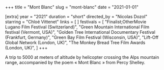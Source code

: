+++
title = "Mont Blanc"
slug = "mont-blanc"
date = "2021-01-01"

[extra]
year = "2021"
duration = "short"
directed_by = "Nicolas Dozol"
starring = "Chloé Vittenet"
links = [
]
festivals = [
    "Finalist;OtherMovie Lugano Film Festival (Switzerland)",
    "Green Mountain International Film festival (Vermont, USA)",
    "Golden Tree International Documentary Festival (Frankfurt, Germany)",
    "Green Bay Film Festival (Wisconsin, USA)",
    "Lift-Off Global Network (London, UK)",
    "The Monkey Bread Tree Film Awards (London, UK)",
]
+++

A trip to 5000 at meters of altitude by helicopter crossing the Alps mountain range,
accompanied by the poem « Mont Blanc » from Percy Shelley.